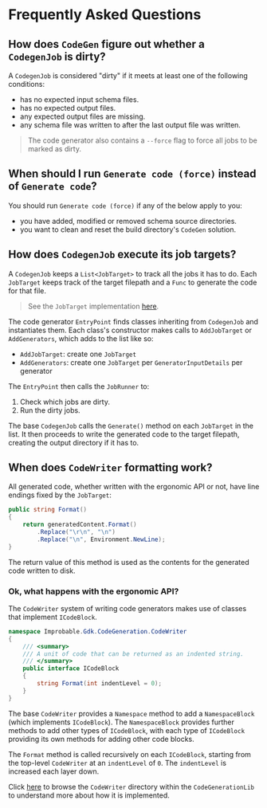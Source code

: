 # Frequently Asked Questions

## How does `CodeGen` figure out whether a `CodegenJob` is dirty?

A `CodegenJob` is considered "dirty" if it meets at least one of the following conditions:

- has no expected input schema files.
- has no expected output files.
- any expected output files are missing.
- any schema file was written to after the last output file was written.

> The code generator also contains a `--force` flag to force all jobs to be marked as dirty.

## When should I run `Generate code (force)` instead of `Generate code`?

You should run `Generate code (force)` if any of the below apply to you:

- you have added, modified or removed schema source directories.
- you want to clean and reset the build directory's `CodeGen` solution.

## How does `CodegenJob` execute its job targets?

A `CodegenJob` keeps a `List<JobTarget>` to track all the jobs it has to do. Each `JobTarget` keeps track of the target filepath and a `Func` to generate the code for that file.

> See the `JobTarget` implementation [here](../.CodeGenTemplate/CodeGenerationLib/Jobs/JobTarget.cs#L5-L37).

The code generator `EntryPoint` finds classes inheriting from `CodegenJob` and instantiates them. Each class's constructor makes calls to `AddJobTarget` or `AddGenerators`, which adds to the list like so:

- `AddJobTarget`: create one `JobTarget`
- `AddGenerators`: create one `JobTarget` per `GeneratorInputDetails` per generator

The `EntryPoint` then calls the `JobRunner` to:

1. Check which jobs are dirty.
1. Run the dirty jobs.

The base `CodegenJob` calls the `Generate()` method on each `JobTarget` in the list. It then proceeds to write the generated code to the target filepath, creating the output directory if it has to.

## When does `CodeWriter` formatting work?

All generated code, whether written with the ergonomic API or not, have line endings fixed by the `JobTarget`:

```csharp
public string Format()
{
    return generatedContent.Format()
        .Replace("\r\n", "\n")
        .Replace("\n", Environment.NewLine);
}
```

The return value of this method is used as the contents for the generated code written to disk.

### Ok, what happens with the ergonomic API?

The `CodeWriter` system of writing code generators makes use of classes that implement `ICodeBlock`.

```csharp
namespace Improbable.Gdk.CodeGeneration.CodeWriter
{
    /// <summary>
    /// A unit of code that can be returned as an indented string.
    /// </summary>
    public interface ICodeBlock
    {
        string Format(int indentLevel = 0);
    }
}
```

The base `CodeWriter` provides a `Namespace` method to add a `NamespaceBlock` (which implements `ICodeBlock`). The `NamespaceBlock` provides further methods to add other types of `ICodeBlock`, with each type of `ICodeBlock` providing its own methods for adding other code blocks.

The `Format` method is called recursively on each `ICodeBlock`, starting from the top-level `CodeWriter` at an `indentLevel` of `0`. The `indentLevel` is increased each layer down.

Click [here](../.CodeGenTemplate/CodeGenerationLib/CodeWriter) to browse the `CodeWriter` directory within the `CodeGenerationLib` to understand more about how it is implemented.

